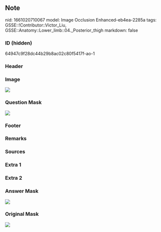 ## Note
nid: 1661020710067
model: Image Occlusion Enhanced-eb4ea-2285a
tags: GSSE::!Contributor::Victor_Liu, GSSE::Anatomy::Lower_limb::04._Posterior_thigh
markdown: false

### ID (hidden)
64947c9f28dc44b29b8ac02c80f5417f-ao-1

### Header


### Image
<img src="tmpl5mof9i_.png">

### Question Mask
<img src="64947c9f28dc44b29b8ac02c80f5417f-ao-1-Q.svg">

### Footer


### Remarks


### Sources


### Extra 1


### Extra 2


### Answer Mask
<img src="64947c9f28dc44b29b8ac02c80f5417f-ao-1-A.svg">

### Original Mask
<img src="64947c9f28dc44b29b8ac02c80f5417f-ao-O.svg">
